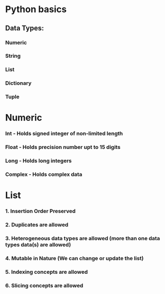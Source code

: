# Python basics
## Data Types:
###     Numeric
###     String
###     List
###     Dictionary
###     Tuple

# Numeric
### Int   - Holds signed integer of non-limited length
### Float - Holds precision number upt to 15 digits
### Long  - Holds long integers
### Complex - Holds complex data

# List
### 1. Insertion Order Preserved
### 2. Duplicates are allowed
### 3. Heterogeneous data types are allowed (more than one data types data(s) are allowed)
### 4. Mutable in Nature (We can change or update the list)
### 5. Indexing concepts are allowed
### 6. Slicing concepts are allowed


